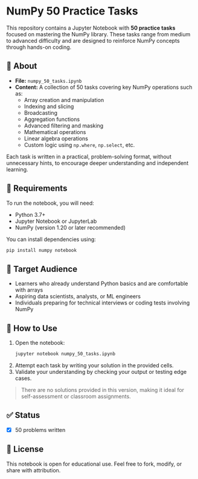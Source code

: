 # NumPy 50 Practice Tasks

This repository contains a Jupyter Notebook with **50 practice tasks** focused on mastering the NumPy library. These tasks range from medium to advanced difficulty and are designed to reinforce NumPy concepts through hands-on coding.

## 📘 About

- **File:** `numpy_50_tasks.ipynb`  
- **Content:** A collection of 50 tasks covering key NumPy operations such as:
  - Array creation and manipulation
  - Indexing and slicing
  - Broadcasting
  - Aggregation functions
  - Advanced filtering and masking
  - Mathematical operations
  - Linear algebra operations
  - Custom logic using `np.where`, `np.select`, etc.

Each task is written in a practical, problem-solving format, without unnecessary hints, to encourage deeper understanding and independent learning.

## 🔧 Requirements

To run the notebook, you will need:

- Python 3.7+
- Jupyter Notebook or JupyterLab
- NumPy (version 1.20 or later recommended)

You can install dependencies using:

```bash
pip install numpy notebook
```

## 🧠 Target Audience

- Learners who already understand Python basics and are comfortable with arrays
- Aspiring data scientists, analysts, or ML engineers
- Individuals preparing for technical interviews or coding tests involving NumPy

## 🚀 How to Use

1. Open the notebook:
   ```bash
   jupyter notebook numpy_50_tasks.ipynb
   ```
2. Attempt each task by writing your solution in the provided cells.
3. Validate your understanding by checking your output or testing edge cases.

> There are no solutions provided in this version, making it ideal for self-assessment or classroom assignments.

## ✅ Status

- [x] 50 problems written

## 📂 License

This notebook is open for educational use. Feel free to fork, modify, or share with attribution.

